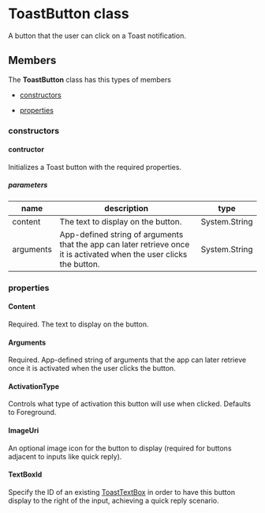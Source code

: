 
# ToastButton class

A button that the user can click on a Toast notification.

## Members

The **ToastButton** class has this types of members

* [constructors](#constructors)

* [properties](#properties)

### constructors

#### contructor

Initializes a Toast button with the required properties.

##### parameters



| name | description | type || --- | --- | --- || content | The text to display on the button. | System.String || arguments | App-defined string of arguments that the app can later retrieve once it is activated when the user clicks the button. | System.String |
### properties

#### Content

Required. The text to display on the button.

#### Arguments

Required. App-defined string of arguments that the app can later retrieve once it is activated when the user clicks the button.

#### ActivationType

Controls what type of activation this button will use when clicked. Defaults to Foreground.

#### ImageUri

An optional image icon for the button to display (required for buttons adjacent to inputs like quick reply).

#### TextBoxId

Specify the ID of an existing [ToastTextBox](Microsoft_Toolkit_Uwp_Notifications_ToastTextBox.md) in order to have this button display to the right of the input, achieving a quick reply scenario.
